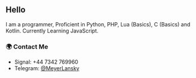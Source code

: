 ## Hello

 I am a programmer, Proficient in Python, PHP, Lua (Basics), C (Basics) and Kotlin.
 Currently Learning JavaScript. 

### 🌍 Contact Me

- Signal: +44 7342 769960 
- Telegram: [@MeyerLansky](https://t.me/MeyerLansky) 
